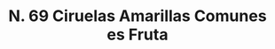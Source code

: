---
title: "N. 69 Ciruelas Amarillas Comunes es Fruta"
permalink: "/edition/plant069/"
plant-name: "N. 69"
plant-number: "069"
plant-xml: "/assets/xml/plant069.xml"
plant-img1: "/assets/img/plant069_verso.jpg"
plant-img2: "/assets/img/plant069.jpg"
plant-title: "N. 69 Ciruelas Amarillas Comunes es Fruta"
plant-wfo-link: ""
plant-kew-link: ""
plant-taxon-content: "Not identified"
layout: single-xml
---